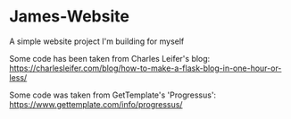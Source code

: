 # James-Website
A simple website project I'm building for myself

Some code has been taken from Charles Leifer's blog: https://charlesleifer.com/blog/how-to-make-a-flask-blog-in-one-hour-or-less/

Some code was taken from GetTemplate's 'Progressus': https://www.gettemplate.com/info/progressus/
